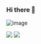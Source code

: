 ### Hi there 👋

![image](https://github-readme-stats.vercel.app/api/top-langs/?username=Brunner246&layout=compact&langs_count=8&hide_border=true&title_color=000000&icon_color=000000&text_color=000000&bg_color=ffffff)


<img src="https://github-readme-stats.vercel.app/api?username=Brunner246&show_icons=true"/>


<img src="https://github-readme-stats.vercel.app/api/pin/?username=cwapi3d&repo=cwapi3dpython"/>

<!--
**Brunner246/Brunner246** is a ✨ _special_ ✨ repository because its `README.md` (this file) appears on your GitHub profile.

Here are some ideas to get you started:

- 🔭 I’m currently working on ...
- 🌱 I’m currently learning ...
- 👯 I’m looking to collaborate on ...
- 🤔 I’m looking for help with ...
- 💬 Ask me about ...
- 📫 How to reach me: ...
- 😄 Pronouns: ...
- ⚡ Fun fact: ...
-->
